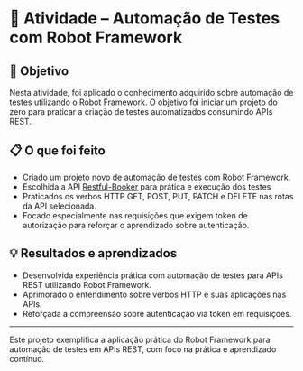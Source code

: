 # 🤖 Atividade – Automação de Testes com Robot Framework

## 🎯 Objetivo

Nesta atividade, foi aplicado o conhecimento adquirido sobre automação de testes utilizando o Robot Framework. O objetivo foi iniciar um projeto do zero para praticar a criação de testes automatizados consumindo APIs REST.

## 📋 O que foi feito

- Criado um projeto novo de automação de testes com Robot Framework.
- Escolhida a API [Restful-Booker](https://restful-booker.herokuapp.com/apidoc/index.html) para prática e execução dos testes
- Praticados os verbos HTTP GET, POST, PUT, PATCH e DELETE nas rotas da API selecionada.
- Focado especialmente nas requisições que exigem token de autorização para reforçar o aprendizado sobre autenticação.

## 💡 Resultados e aprendizados

- Desenvolvida experiência prática com automação de testes para APIs REST utilizando Robot Framework.
- Aprimorado o entendimento sobre verbos HTTP e suas aplicações nas APIs.
- Reforçada a compreensão sobre autenticação via token em requisições.

---

Este projeto exemplifica a aplicação prática do Robot Framework para automação de testes em APIs REST, com foco na prática e aprendizado contínuo.